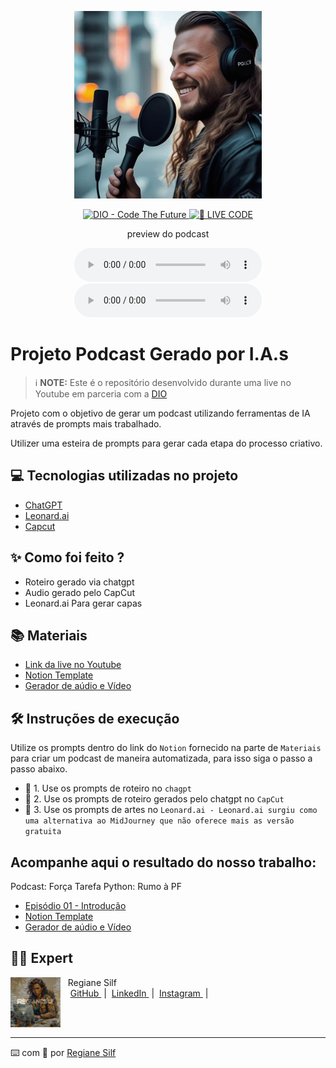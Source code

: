 <p align="center">
<img 
    src="assets/202412231649_capa.jpeg"
    width="300"
/>
</p>

<p align="center">
<a href="https://dio.me/">
    <img 
        src="https://img.shields.io/badge/DIO-Code_The_Future-28DA77?logo=youtube" 
        alt="DIO - Code The Future">
</a>
<a href="https://dio.me/">
<img 
    src="https://img.shields.io/badge/🔴_LIVE_CODE-FF5E72" 
    alt="🔴 LIVE CODE">
</a>
</p>

<p align="center">
    preview do podcast
</p>

<div align="center">
    <audio src="https://www.youtube.com/@RegianeSilf/podcasts" controls title="Podcast editado"></audio>
</div>

<div align="center">
    <audio src="https://www.youtube.com/@RegianeSilf/podcasts" controls title="Podcast editado"></audio>
</div>

# Projeto Podcast Gerado por I.A.s


 > ℹ️ **NOTE:** Este é o repositório desenvolvido durante uma live no Youtube em parceria com a [DIO](https://dio.me)

Projeto com o objetivo de gerar um podcast utilizando ferramentas de IA através de prompts mais trabalhado.

Utilizer uma esteira de prompts para gerar cada etapa do processo criativo.

## 💻 Tecnologias utilizadas no projeto

- [ChatGPT](https://chat.openai.com/) 
- [Leonard.ai](https://leonardo.ai/)
- [Capcut](https://www.capcut.com/pt-br/)

## ✨ Como foi feito ?

- Roteiro gerado via chatgpt
- Audio gerado pelo CapCut
- Leonard.ai Para gerar capas


## 📚 Materiais

- [Link da live no Youtube](https://www.youtube.com)
- [Notion Template](https://www.notion.so/PAS-Podcast-AI-Studio-15e5281b31de808fac64e9d0c5b5357b)
- [Gerador de aúdio e Vídeo](https://www.capcut.com/editor?from_page=landing_page&__action_from=picture_V%C3%ADdeos%20profissionais%20em%20minutos,%20n%C3%A3o%20em%20horas.)


## 🛠️ Instruções de execução

Utilize os prompts dentro do link do `Notion` fornecido na parte de `Materiais` para criar um podcast de maneira automatizada, para isso siga o passo a passo abaixo.

- 🤖 1. Use os prompts de roteiro no `chagpt`
- 🤖 2. Use os prompts de roteiro gerados pelo chatgpt no  `CapCut`
- 🤖 3. Use os prompts de artes no `Leonard.ai - Leonard.ai surgiu como uma alternativa ao MidJourney que não oferece mais as versão gratuita`

##  Acompanhe aqui o resultado do nosso trabalho:

Podcast: Força Tarefa Python: Rumo à PF

- [Episódio 01 - Introdução ](output/Ep01.mp3)
- [Notion Template](https://www.notion.so/PAS-Podcast-AI-Studio-15e5281b31de808fac64e9d0c5b5357b)
- [Gerador de aúdio e Vídeo](https://www.capcut.com/editor?from_page=landing_page&__action_from=picture_V%C3%ADdeos%20profissionais%20em%20minutos,%20n%C3%A3o%20em%20horas.)

## 👨‍💻 Expert

<p>
    <img 
      align=left 
      margin=10 
      width=80 
      src="assets/Slide2.JPG"
    />
    <p>&nbsp&nbsp&nbspRegiane Silf<br>
    &nbsp&nbsp&nbsp
    <a 
        href="https://github.com/Regianesilf">
        GitHub
    </a>
    &nbsp;|&nbsp;
    <a 
        href="https://www.linkedin.com/in/regiane-silf-275bba293/">
        LinkedIn
    </a>
    &nbsp;|&nbsp;
    <a 
        href="">
        Instagram
    </a>
    &nbsp;|&nbsp;</p>
</p>
<br/><br/>
<p>

---

⌨️ com 💜 por [Regiane Silf](https://github.com/Regianesilf)
